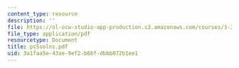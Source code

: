 ```yaml
---
content_type: resource
description: ''
file: https://ol-ocw-studio-app-production.s3.amazonaws.com/courses/3-20-materials-at-equilibrium-sma-5111-fall-2003/3a1faa5e43ae9ef2b66fdbbb072b1ee1_ps5solns.pdf
file_type: application/pdf
resourcetype: Document
title: ps5solns.pdf
uid: 3a1faa5e-43ae-9ef2-b66f-dbbb072b1ee1
---
```

